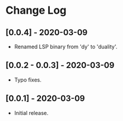 # Change Log

## [0.0.4] - 2020-03-09

- Renamed LSP binary from 'dy' to 'duality'.

## [0.0.2 - 0.0.3] - 2020-03-09

- Typo fixes.

## [0.0.1] - 2020-03-09

- Initial release.